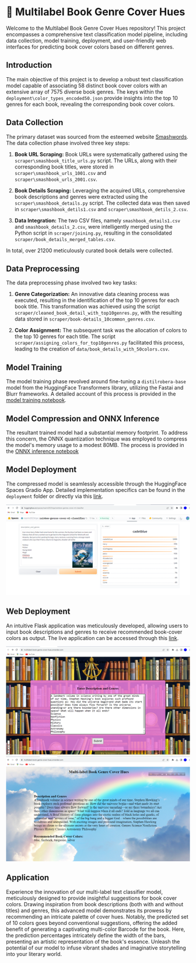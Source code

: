 # 🌈 Multilabel Book Genre Cover Hues 


Welcome to the Multilabel Book Genre Cover Hues repository! This project encompasses a comprehensive text classification model pipeline, including data collection, model training, deployment, and user-friendly web interfaces for predicting book cover colors based on different genres.

## Introduction

The main objective of this project is to develop a robust text classification model capable of associating 58 distinct book cover colors with an extensive array of 7575 diverse book genres. The keys within the `deployment\color_types_encoded50.json` provide insights into the top 10 genres for each book, revealing the corresponding book cover colors.

## Data Collection

The primary dataset was sourced from the esteemed website [Smashwords](https://www.smashwords.com). The data collection phase involved three key steps:

1. **Book URL Scraping:** Book URLs were systematically gathered using the `scraper\smashbook_title_urls.py` script. The URLs, along with their corresponding book titles, were stored in `scraper\smashbook_urls_1001.csv` and `scraper\smashbook_urls_2001.csv`.

2. **Book Details Scraping:** Leveraging the acquired URLs, comprehensive book descriptions and genres were extracted using the `scraper\smashbook_details.py` script. The collected data was then saved in `scraper\smashbook_detils1.csv` and `scraper\smashbook_detils_2.csv`.

3. **Data Integration:** The two CSV files, namely `smashbook_details1.csv` and `smashbook_details_2.csv`, were intelligently merged using the Python script in `scraper/joining.py`, resulting in the consolidated `scraper/book_details_merged_tables.csv`.

In total, over 21200 meticulously curated book details were collected.

## Data Preprocessing

The data preprocessing phase involved two key tasks:

1. **Genre Categorization:** An innovative data cleaning process was executed, resulting in the identification of the top 10 genres for each book title. This transformation was achieved using the script `scraper/cleaned_book_detail_with_top10genres.py`, with the resulting data stored in `scraper/book-details_10common_genres.csv`.

2. **Color Assignment:** The subsequent task was the allocation of colors to the top 10 genres for each title. The script `scraper/assigning_colors_for_top10genres.py` facilitated this process, leading to the creation of `data/book_details_with_50colors.csv`.

## Model Training

The model training phase revolved around fine-tuning a `distilrobera-base` model from the HuggingFace Transformers library, utilizing the Fastai and Blurr frameworks. A detailed account of this process is provided in the [model training notebook](https://github.com/NasrinRipa/Multilabel-Book-Genre-Cover-Hues/blob/main/notebooks/multilabel_text_classification.ipynb).

## Model Compression and ONNX Inference

The resultant trained model had a substantial memory footprint. To address this concern, the ONNX quantization technique was employed to compress the model's memory usage to a modest 80MB. The process is provided in the [ONNX inference notebook](https://github.com/NasrinRipa/Multilabel-Book-Genre-Cover-Hues/blob/main/notebooks/onnx_inference.ipynb)

## Model Deployment

The compressed model is seamlessly accessible through the HuggingFace Spaces Gradio App. Detailed implementation specifics can be found in the `deployment` folder or directly via this [link](https://huggingface.co/spaces/nasrin2023ripa/rainbow-genres-cover-ml-classifier).

![Gradio App](deployment/for_gradio_app.png)

## Web Deployment

An intuitive Flask application was meticulously developed, allowing users to input book descriptions and genres to receive recommended book-cover colors as output. The live application can be accessed through this [link](https://multilabel-book-genre-cover-hues.onrender.com/).

![Flask App Home](deployment/flask_app_home2.png)
![Flask App Results](deployment/flask_app_results2.png)


## Application

Experience the innovation of our multi-label text classifier model, meticulously designed to provide insightful suggestions for book cover colors. Drawing inspiration from book descriptions (both with and without titles) and genres, this advanced model demonstrates its prowess by recommending an intricate palette of cover hues. Notably, the predicted set of 10 colors goes beyond conventional suggestions, offering the added benefit of generating a captivating multi-color Barcode for the book. Here, the prediction percentages intricately define the width of the bars, presenting an artistic representation of the book's essence. Unleash the potential of our model to infuse vibrant shades and imaginative storytelling into your literary world.



